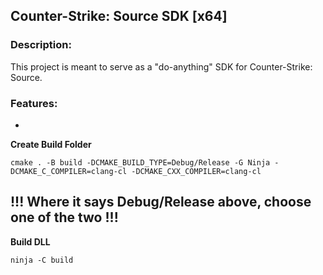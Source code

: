 ## **Counter-Strike: Source SDK [x64]**

### Description:
This project is meant to serve as a "do-anything" SDK for Counter-Strike: Source.

### Features:
- 

**Create Build Folder**

```
cmake . -B build -DCMAKE_BUILD_TYPE=Debug/Release -G Ninja -DCMAKE_C_COMPILER=clang-cl -DCMAKE_CXX_COMPILER=clang-cl
```
## !!! Where it says Debug/Release above, choose one of the two !!!

**Build DLL**

```
ninja -C build
```